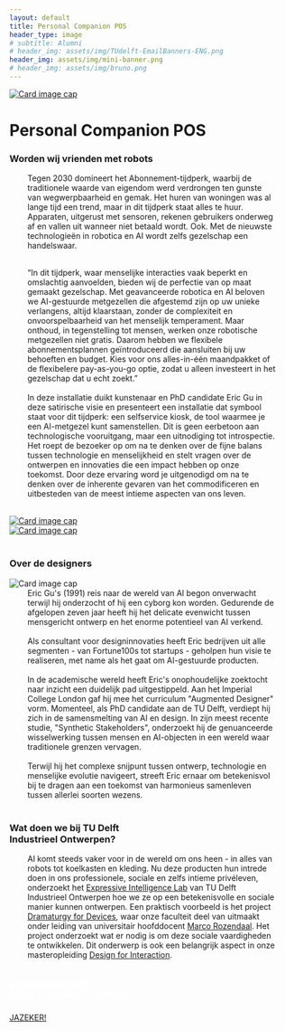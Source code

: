 ```yaml
---
layout: default
title: Personal Companion POS
header_type: image
# subtitle: Alumni
# header_img: assets/img/TUdelft-EmailBanners-ENG.png
header_img: assets/img/mini-banner.png
# header_img: assets/img/bruno.png
---
```


<!-- <img src="/assets/img/mini-banner.png" alt="Card image cap"> -->
<a href="/assets/img/06PersonalCompanionPOS/PersonalCompanionPOS001.jpg" target="_blank"><img src="/assets/img/06PersonalCompanionPOS/PersonalCompanionPOS001.jpg" alt="Card image cap"
class="main-image"></a>
<br> 


<!-- ## Title 1 -->
<div class="card pos-card shadow">
<div class="card-body">
<h1 class="card-title text-center NeueMachina-project">Personal Companion POS</h1>
<h3 class="text-center NeueMachina-h4">Worden wij vrienden met robots</h3>
  <div class="card-body text-center card-text" style="margin-left: 2rem;margin-right: 2rem;">
Tegen 2030 domineert het Abonnement-tijdperk, waarbij de traditionele waarde van eigendom werd
verdrongen ten gunste van wegwerpbaarheid en gemak. Het huren van woningen was al lange tijd een
trend, maar in dit tijdperk staat alles te huur. Apparaten, uitgerust met sensoren, rekenen gebruikers
onderweg af en vallen uit wanneer niet betaald wordt. Ook. Met de nieuwste technologieën in robotica en
AI wordt zelfs gezelschap een handelswaar.<br>
<br>

“In dit tijdperk, waar menselijke interacties vaak beperkt en omslachtig aanvoelden, bieden wij de
perfectie van op maat gemaakt gezelschap. Met geavanceerde robotica en AI beloven we AI-gestuurde
metgezellen die afgestemd zijn op uw unieke verlangens, altijd klaarstaan, zonder de complexiteit en
onvoorspelbaarheid van het menselijk temperament. Maar onthoud, in tegenstelling tot mensen, werken
onze robotische metgezellen niet gratis. Daarom hebben we flexibele abonnementsplannen
geïntroduceerd die aansluiten bij uw behoeften en budget. Kies voor ons alles-in-één maandpakket of de
flexibelere pay-as-you-go optie, zodat u alleen investeert in het gezelschap dat u echt zoekt.”<br><br>
In deze installatie duikt kunstenaar en PhD candidate Eric Gu in deze satirische visie en presenteert een
installatie dat symbool staat voor dit tijdperk: een selfservice kiosk, de tool waarmee je een AI-metgezel
kunt samenstellen. Dit is geen eerbetoon aan technologische vooruitgang, maar een uitnodiging tot
introspectie. Het roept de bezoeker op om na te denken over de fijne balans tussen technologie en
menselijkheid en stelt vragen over de ontwerpen en innovaties die een impact hebben op onze toekomst.
Door deze ervaring word je uitgenodigd om na te denken over de inherente gevaren van het
commodificeren en uitbesteden van de meest intieme aspecten van ons leven.
  </div>
</div>
</div>
<br>
<div class="container">
  <div class="row">
    <div class="col-sm">
      <a href="/assets/img/06PersonalCompanionPOS/PersonalCompanionPOS002.png" target="_blank"><img src="/assets/img/06PersonalCompanionPOS/PersonalCompanionPOS002.png" alt="Card image cap"></a>
    </div>
    <div class="col-sm">
      <a href="/assets/img/06PersonalCompanionPOS/PersonalCompanionPOS003.jpg" target="_blank"><img src="/assets/img/06PersonalCompanionPOS/PersonalCompanionPOS003.jpg" alt="Card image cap"></a>
    </div>
  </div>
</div>
<br>
<!-- ## Title 2 -->
<div class="card white-card shadow">
<div class="card-body">
<h3 class="card-title text-center NeueMachina-h3">Over de designers</h3>
<img src="/assets/img/06PersonalCompanionPOS/PersonalCompanionPOS-ProfileImage.jpg" alt="Card image cap">
  <div class="card-body text-center card-text" style="margin-left: 2rem;margin-right: 2rem;">
Eric Gu's (1991) reis naar de wereld van AI begon onverwacht terwijl hij onderzocht of hij een cyborg kon
worden. Gedurende de afgelopen zeven jaar heeft hij het delicate evenwicht tussen mensgericht ontwerp
en het enorme potentieel van AI verkend.<br><br>
Als consultant voor designinnovaties heeft Eric bedrijven uit alle segmenten - van Fortune100s tot
startups - geholpen hun visie te realiseren, met name als het gaat om AI-gestuurde producten.<br><br>
In de academische wereld heeft Eric's onophoudelijke zoektocht naar inzicht een duidelijk pad
uitgestippeld. Aan het Imperial College London gaf hij mee het curriculum "Augmented Designer" vorm.
Momenteel, als PhD candidate aan de TU Delft, verdiept hij zich in de samensmelting van AI en design.
In zijn meest recente studie, "Synthetic Stakeholders", onderzoekt hij de genuanceerde wisselwerking
tussen mensen en AI-objecten in een wereld waar traditionele grenzen vervagen.<br><br>
Terwijl hij het complexe snijpunt tussen ontwerp, technologie en menselijke evolutie navigeert, streeft Eric
ernaar om betekenisvol bij te dragen aan een toekomst van harmonieus samenleven tussen allerlei
soorten wezens.
  </div>
</div>
</div>
<br>
<!-- ## Title 3   -->
<div class="card white-card shadow">
<div class="card-body">
<h3 class="card-title text-center NeueMachina-h3">Wat doen we bij TU Delft<br> Industrieel Ontwerpen?</h3>
  <div class="card-body text-center card-text" style="margin-left: 2rem;margin-right: 2rem;">
AI komt steeds vaker voor in de wereld om ons heen - in alles van robots tot koelkasten en
kleding. Nu deze producten hun intrede doen in ons professionele, sociale en zelfs intieme
privéleven, onderzoekt het 
<a href="https://delftdesignlabs.org/expressive-intelligence-lab/" target="_blank"><u>Expressive Intelligence Lab</u></a>
 van TU Delft Industrieel Ontwerpen hoe we
ze op een betekenisvolle en sociale manier kunnen ontwerpen. Een praktisch voorbeeld is het
project 
<a href="https://www.tudelft.nl/en/2023/io/september/funding-of-2-million-to-develop-social-skills-for-robots" target="_blank"><u>Dramaturgy for Devices</u></a>, 
waar onze faculteit deel van uitmaakt onder leiding van
universitair hoofddocent 
<a href="https://www.tudelft.nl/en/ide/about-ide/people/rozendaal-mc/" target="_blank"><u>Marco Rozendaal</u></a>.
 Het project onderzoekt wat er nodig is om deze
sociale vaardigheden te ontwikkelen. Dit onderwerp is ook een belangrijk aspect in onze
masteropleiding 
<a href="https://www.tudelft.nl/onderwijs/opleidingen/masters/msc-design-for-interaction/msc-design-for-interaction" target="_blank"><u>Design for Interaction</u></a>.
  </div>
</div>
</div>
<br>
<div class="card text-center  blue-card shadow">
  <div class="card-body">
    <h5 class="card-title NeueMachina-h4" style="color:white;">MEER WETEN OVER <br>TU DELFT EN HIER STUDEREN?</h5>
    <a href="https://www.tudelft.nl/onderwijs/praktische-zaken/voorzieningen" class="btn btn-primary NeueMachina">JAZEKER!</a>
  </div>
</div>